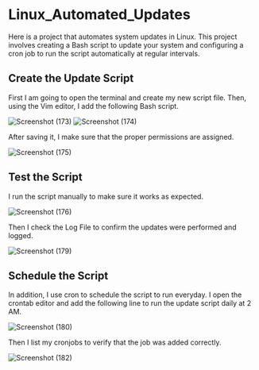 # Linux_Automated_Updates

Here is a project that automates system updates in Linux. This project involves creating a Bash script to update your system and configuring a cron job to run the script automatically at regular intervals.

## Create the Update Script

First I am going to open the terminal and create my new script file. Then, using the Vim editor, I add the following Bash script.

![Screenshot (173)](https://github.com/DespoinaTikt/Linux_Automated_Updates/assets/166096217/f82a14fa-b137-496d-a326-d84ac1395ea9)
![Screenshot (174)](https://github.com/DespoinaTikt/Linux_Automated_Updates/assets/166096217/862582bc-56f4-4390-a83b-ae0c138ec740)

After saving it, I make sure that the proper permissions are assigned.

![Screenshot (175)](https://github.com/DespoinaTikt/Linux_Automated_Updates/assets/166096217/ff24abe1-e9bc-4ec1-8c25-bf59f8075ce1)

## Test the Script

I run the script manually to make sure it works as expected.

![Screenshot (176)](https://github.com/DespoinaTikt/Linux_Automated_Updates/assets/166096217/47c90261-44a4-4677-9f69-c62ea14a452b)

Then I check the Log File to confirm the updates were performed and logged.

![Screenshot (179)](https://github.com/DespoinaTikt/Linux_Automated_Updates/assets/166096217/2216e5b3-7e37-4d0e-a184-59d69432568a)

## Schedule the Script

In addition, I use cron to schedule the script to run everyday. I open the crontab editor and add the following line to run the update script daily at 2 AM.

![Screenshot (180)](https://github.com/DespoinaTikt/Linux_Automated_Updates/assets/166096217/de21ebca-f911-4c26-9391-68d99338d804)

Then I list my cronjobs to verify that the job was added correctly.

![Screenshot (182)](https://github.com/DespoinaTikt/Linux_Automated_Updates/assets/166096217/8169e670-935f-43d9-9866-d89122245548)
